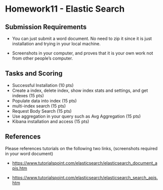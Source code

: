 # Homework11 - Elastic Search

## Submission Requirements

* You can just submit a word document. No need to zip it since it is just installation and trying in your local machine.

* Screenshots in your computer, and proves that it is your own work not from other people’s computer.

## Tasks and Scoring

* Successful Installation (10 pts)
* Create a index, delete index, show index stats and settings, and get indexes (15 pts)
* Populate data into index (15 pts)
* multi-index search (15 pts)
* Request Body Search (15 pts)
* Use aggregation in your query such as Avg Aggregation (15 pts)
* Kibana installation and access (15 pts)

## References

Please references tutorials on the following two links, (screenshots required in your word document)

* https://www.tutorialspoint.com/elasticsearch/elasticsearch_document_apis.htm

* https://www.tutorialspoint.com/elasticsearch/elasticsearch_search_apis.htm


